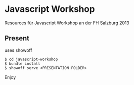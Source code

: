 Javascript Workshop
===================

Resources für Javascript Workshop an der FH Salzburg 2013

Present
-------
uses showoff

    $ cd javascript-workshop
    $ bundle install
    $ showoff serve <PRESENTATION FOLDER>

Enjoy


